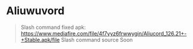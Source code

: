 # Aliuwuvord

> Slash command fixed apk:
https://www.mediafire.com/file/4f7yyz6frwwygin/Aliucord_126.21+-+Stable.apk/file
> Slash command source
Soon
